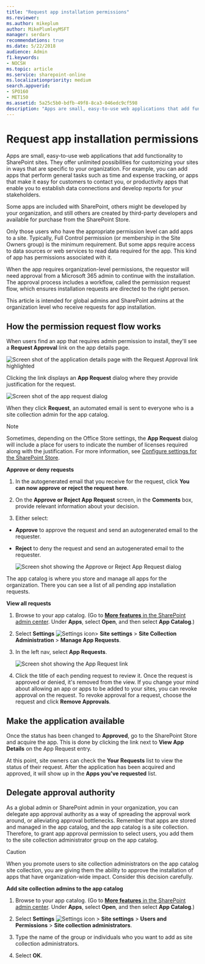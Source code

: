 ```yaml
---
title: "Request app installation permissions"
ms.reviewer: 
ms.author: mikeplum
author: MikePlumleyMSFT
manager: serdars
recommendations: true
ms.date: 5/22/2018
audience: Admin
f1.keywords:
- NOCSH
ms.topic: article
ms.service: sharepoint-online
ms.localizationpriority: medium
search.appverid:
- SPO160
- MET150
ms.assetid: 5a25c5b0-bdfb-49f8-8ca3-046edc9cf598
description: "Apps are small, easy-to-use web applications that add functionality to SharePoint sites. They offer unlimited possibilities for customizing your sites in ways that are specific to your organization. For example, you can add apps that perform general tasks such as time and expense tracking, or apps that make it easy for customers to contact you, or productivity apps that enable you to establish data connections and develop reports for your stakeholders."
---
```


# Request app installation permissions

Apps are small, easy-to-use web applications that add functionality to SharePoint sites. They offer unlimited possibilities for customizing your sites in ways that are specific to your organization. For example, you can add apps that perform general tasks such as time and expense tracking, or apps that make it easy for customers to contact you, or productivity apps that enable you to establish data connections and develop reports for your stakeholders. 
  
Some apps are included with SharePoint, others might be developed by your organization, and still others are created by third-party developers and available for purchase from the SharePoint Store. 
  
 Only those users who have the appropriate permission level can add apps to a site. Typically, Full Control permission (or membership in the Site Owners group) is the minimum requirement. But some apps require access to data sources or web services to read data required for the app. This kind of app has permissions associated with it. 
 
When the app requires organization-level permissions, the requestor will need approval from a Microsoft 365 admin to continue with the installation. The approval process includes a workflow, called the permission request flow, which ensures installation requests are directed to the right person. 
  
This article is intended for global admins and SharePoint admins at the organization level who receive requests for app installation.
  
## How the permission request flow works

When users find an app that requires admin permission to install, they'll see a **Request Approval** link on the app details page. 
  
![Screen shot of the application details page with the Request Approval link highlighted](media/4b047f1e-0254-4bc6-82a5-b96e0c091d7f.jpg)
  
 Clicking the link displays an **App Request** dialog where they provide justification for the request. 
  
![Screen shot of the app request dialog](media/ad8f97f2-4cf1-41f8-bcd2-5cc7e1e0ecc6.jpg)
  
When they click **Request**, an automated email is sent to everyone who is a site collection admin for the app catalog.
  
> [!NOTE]
> Sometimes, depending on the Office Store settings, the **App Request** dialog will include a place for users to indicate the number of licenses required along with the justification. For more information, see [Configure settings for the SharePoint Store](configure-sharepoint-store-settings.md).
  
 **Approve or deny requests**
  
1. In the autogenerated email that you receive for the request, click **You can now approve or reject the request here**. 
    
2.  On the **Approve or Reject App Request** screen, in the **Comments** box, provide relevant information about your decision. 
    
3. Either select: 
    
  - **Approve** to approve the request and send an autogenerated email to the requester. 
    
  - **Reject** to deny the request and send an autogenerated email to the requester. 
    
    ![Screen shot showing the Approve or Reject App Request dialog](media/c5527b3f-6413-4591-9d91-5f89f2e253a3.png)
  
The app catalog is where you store and manage all apps for the organization. There you can see a list of all pending app installation requests. 
  
 **View all requests**
  
1. Browse to your app catalog. (Go to <a href="https://go.microsoft.com/fwlink/?linkid=2185077" target="_blank">**More features** in the SharePoint admin center</a>. Under **Apps**, select **Open**, and then select **App Catalog**.) 
    
2. Select **Settings** ![Settings icon](media/a9a59c0f-2e67-4cbf-9438-af273b0d552b.png)\> **Site settings** \> **Site Collection Administration** \> **Manage App Requests**.
    
3. In the left nav, select **App Requests**.
    
    ![Screen shot showing the App Request link](media/43dc9a1b-61da-4304-acd1-70e16e06907b.png)
  
4. Click the title of each pending request to review it. Once the request is approved or denied, it's removed from the view. If you change your mind about allowing an app or apps to be added to your sites, you can revoke approval on the request. To revoke approval for a request, choose the request and click **Remove Approvals**.

## Make the application available

Once the status has been changed to **Approved**, go to the SharePoint Store and acquire the app. This is done by clicking the link next to **View App Details** on the App Request entry.

At this point, site owners can check the **Your Requests** list to view the status of their request. After the application has been acquired and approved, it will show up in the **Apps you've requested** list.
    
## Delegate approval authority

As a global admin or SharePoint admin in your organization, you can delegate app approval authority as a way of spreading the approval work around, or alleviating approval bottlenecks. Remember that apps are stored and managed in the app catalog, and the app catalog is a site collection. Therefore, to grant app approval permission to select users, you add them to the site collection administrator group on the app catalog. 
  
> [!CAUTION]
> When you promote users to site collection administrators on the app catalog site collection, you are giving them the ability to approve the installation of apps that have organization-wide impact. Consider this decision carefully. 
  
 **Add site collection admins to the app catalog**
  
1. Browse to your app catalog. (Go to <a href="https://go.microsoft.com/fwlink/?linkid=2185077" target="_blank">**More features** in the SharePoint admin center</a>. Under **Apps**, select **Open**, and then select **App Catalog**.) 
    
2. Select **Settings** ![Settings icon](media/a9a59c0f-2e67-4cbf-9438-af273b0d552b.png) \> **Site settings** \> **Users and Permissions** \> **Site collection administrators**.
    
3. Type the name of the group or individuals who you want to add as site collection administrators.
    
4. Select **OK**.
    

